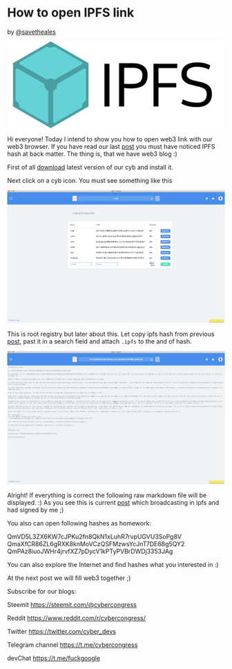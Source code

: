 # How to open IPFS link
by [@savetheales](cyb://0x00CA47db1BE92C1072e973fd8DC4A082f7d70214.eth)

![ipfs](ipfs_logo.png)

Hi everyone! Today I intend to show you how to open web3 link with our web3 browser. If you have read our last [post](https://steemit.com/web3/@savetheales/gitcoin-lovers) you must have noticed IPFS hash at back matter. The thing is, that we have web3 blog :)

First of all [download](https://github.com/cybercongress/cyb/releases) latest version of our cyb and install it.

Next click on a cyb icon. You must see something like this

![cyb](cyb_ss_start.png)

This is root registry but later about this. Let copy ipfs hash from previous [post](https://steemit.com/web3/@savetheales/gitcoin-lovers), past it in a search field and attach `.ipfs` to the and of hash.

![result](search.png)

Alright! If everything is correct the following raw markdown file will be displayed. :)
As you see this is current [post](https://steemit.com/web3/@savetheales/gitcoin-lovers) which broadcasting in ipfs and had signed by me ;)

You also can open following hashes as homework:

QmVD5L3ZX6KW7cJPKu2fn8QkN1xLuhR7rvpUGVU3SoPg8V
QmaXfCR86ZL6gRXK8knMoVCzQSFMzwsYcJnT7DE68g5QY2
QmPAz8iuoJWHr4jrvfXZ7pDycV1kPTyPVBrDWDj3353JAg

You can also explore the Internet and find hashes what you interested in :)

At the next post we will fill web3 together ;)

Subscribe for our blogs:

Steemit https://steemit.com/@cybercongress

Reddit https://www.reddit.com/r/cybercongress/

Twitter https://twitter.com/cyber_devs

Telegram channel https://t.me/cybercongress

devChat https://t.me/fuckgoogle
